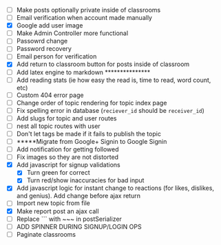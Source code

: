 - [ ] Make posts optionally private inside of classrooms
- [ ] Email verification when account made manually
- [x] Google add user image
- [ ] Make Admin Controller more functional
- [ ] Passowrd change
- [ ] Password recovery
- [ ] Email person for verification
- [x] Add return to classroom button for posts inside of classroom
- [ ] Add latex engine to markdown ***************
- [ ] Add reading stats (ie how easy the read is, time to read, word count, etc)
- [ ] Custom 404 error page
- [ ] Change order of topic rendering for topic index page
- [ ] Fix spelling error in database (`reciever_id` should be `receiver_id`)
- [ ] Add slugs for topic and user routes
- [ ] nest all topic routes with user
- [ ] Don't let tags be made if it fails to publish the topic
- [ ] *****Migrate from Google+ Signin to Google Signin
- [ ] Add notification for getting followed
- [ ] Fix images so they are not distorted
- [x] Add javascript for signup validations
  - [x] Turn green for correct
  - [x] Turn red/show inaccuracies for bad input
- [x] Add javascript logic for instant change to reactions (for likes, dislikes, and genius). Add change before ajax return
- [ ] Import new topic from file
- [x] Make report post an ajax call
- [ ] Replace ``` with ~~~ in postSerializer
- [ ] ADD SPINNER DURING SIGNUP/LOGIN OPS 
- [ ] Paginate classrooms